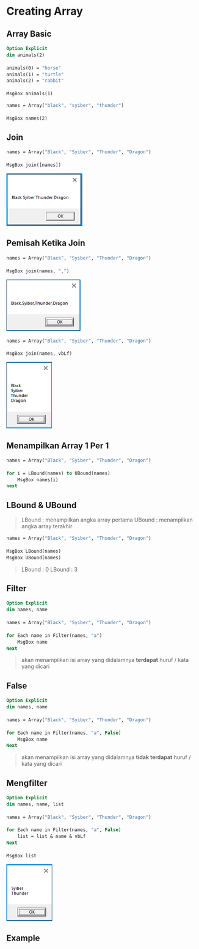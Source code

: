 # Creating Array

## Array Basic

```vb
Option Explicit
dim animals(2)

animals(0) = "horse"
animals(1) = "turtle"
animals(2) = "rabbit"

MsgBox animals(1)
```

```vb
names = Array("black", "syiber", "thunder")

MsgBox names(2)
```

## Join

```vb
names = Array("Black", "Syiber", "Thunder", "Dragon")

MsgBox join([names])
```

![1](../asset/img/44/1.PNG)

## Pemisah Ketika Join

```vb
names = Array("Black", "Syiber", "Thunder", "Dragon")

MsgBox join(names, ",")
```

![2](../asset/img/44/2.PNG)

```vb
names = Array("Black", "Syiber", "Thunder", "Dragon")

MsgBox join(names, vbLf)
```

![3](../asset/img/44/3.PNG)

## Menampilkan Array 1 Per 1

```vb
names = Array("Black", "Syiber", "Thunder", "Dragon")

for i = LBound(names) to UBound(names)
    MsgBox names(i)
next
```

## LBound & UBound

> LBound : menampilkan angka array pertama
> UBound : menampilkan angka array terakhir

```vb
names = Array("Black", "Syiber", "Thunder", "Dragon")

MsgBox LBound(names)
MsgBox UBound(names)
```

> LBound : 0
> LBound : 3

## Filter

```vb
Option Explicit
dim names, name

names = Array("Black", "Syiber", "Thunder", "Dragon")

for Each name in Filter(names, "a")
    MsgBox name
Next
```

> akan menampilkan isi array yang didalamnya **terdapat** huruf / kata yang dicari

## False

```vb
Option Explicit
dim names, name

names = Array("Black", "Syiber", "Thunder", "Dragon")

for Each name in Filter(names, "a", False)
    MsgBox name
Next
```

> akan menampilkan isi array yang didalamnya **tidak terdapat** huruf / kata yang dicari

## Mengfilter

```vb
Option Explicit
dim names, name, list

names = Array("Black", "Syiber", "Thunder", "Dragon")

for Each name in Filter(names, "a", False)
    list = list & name & vbLf
Next

MsgBox list
```

![4](../asset/img/44/4.PNG)

## Example
